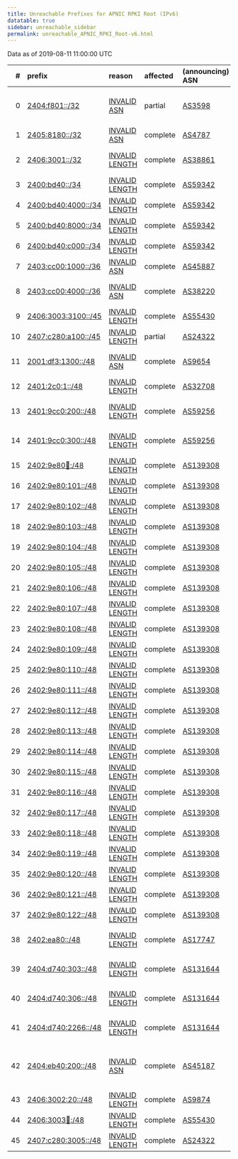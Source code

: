 ```yaml
---
title: Unreachable Prefixes for APNIC RPKI Root (IPv6)
datatable: true
sidebar: unreachable_sidebar
permalink: unreachable_APNIC_RPKI_Root-v6.html
---
```


Data as of 2019-08-11 11:00:00 UTC


<div class="datatable-begin"></div>

|   # | prefix                                                           | reason                                                                                                         | affected   | (announcing) ASN                         | AS Name                                                            |   unreachable /48s |
|----:|:-----------------------------------------------------------------|:---------------------------------------------------------------------------------------------------------------|:-----------|:-----------------------------------------|:-------------------------------------------------------------------|-------------------:|
|   0 | [2404:f801::/32](https://stat.ripe.net/2404:f801::/32)           | [INVALID ASN](https://rpki-validator.ripe.net/announcement-preview?asn=AS3598&prefix=2404:f801::/32)           | partial    | [AS3598](unreachable_AS3598-v6.html)     | MICROSOFT-CORP-AS - Microsoft Corporation                          |              65536 |
|   1 | [2405:8180::/32](https://stat.ripe.net/2405:8180::/32)           | [INVALID ASN](https://rpki-validator.ripe.net/announcement-preview?asn=AS4787&prefix=2405:8180::/32)           | complete   | [AS4787](unreachable_AS4787-v6.html)     | ASN-CBN PT Cyberindo Aditama                                       |              65536 |
|   2 | [2406:3001::/32](https://stat.ripe.net/2406:3001::/32)           | [INVALID LENGTH](https://rpki-validator.ripe.net/announcement-preview?asn=AS38861&prefix=2406:3001::/32)       | complete   | [AS38861](unreachable_AS38861-v6.html)   | STARHUB-INTERNET2 StarHub Ltd                                      |              65536 |
|   3 | [2400:bd40::/34](https://stat.ripe.net/2400:bd40::/34)           | [INVALID LENGTH](https://rpki-validator.ripe.net/announcement-preview?asn=AS59342&prefix=2400:bd40::/34)       | complete   | [AS59342](unreachable_AS59342-v6.html)   | BBS-PH ABSATELLITE BBS-                                            |              16384 |
|   4 | [2400:bd40:4000::/34](https://stat.ripe.net/2400:bd40:4000::/34) | [INVALID LENGTH](https://rpki-validator.ripe.net/announcement-preview?asn=AS59342&prefix=2400:bd40:4000::/34)  | complete   | [AS59342](unreachable_AS59342-v6.html)   | BBS-PH ABSATELLITE BBS-                                            |              16384 |
|   5 | [2400:bd40:8000::/34](https://stat.ripe.net/2400:bd40:8000::/34) | [INVALID LENGTH](https://rpki-validator.ripe.net/announcement-preview?asn=AS59342&prefix=2400:bd40:8000::/34)  | complete   | [AS59342](unreachable_AS59342-v6.html)   | BBS-PH ABSATELLITE BBS-                                            |              16384 |
|   6 | [2400:bd40:c000::/34](https://stat.ripe.net/2400:bd40:c000::/34) | [INVALID LENGTH](https://rpki-validator.ripe.net/announcement-preview?asn=AS59342&prefix=2400:bd40:c000::/34)  | complete   | [AS59342](unreachable_AS59342-v6.html)   | BBS-PH ABSATELLITE BBS-                                            |              16384 |
|   7 | [2403:cc00:1000::/36](https://stat.ripe.net/2403:cc00:1000::/36) | [INVALID ASN](https://rpki-validator.ripe.net/announcement-preview?asn=AS45887&prefix=2403:cc00:1000::/36)     | complete   | [AS45887](unreachable_AS45887-v6.html)   | GPLHOST-AS-AP GPLHost LLC                                          |               4096 |
|   8 | [2403:cc00:4000::/36](https://stat.ripe.net/2403:cc00:4000::/36) | [INVALID ASN](https://rpki-validator.ripe.net/announcement-preview?asn=AS38220&prefix=2403:cc00:4000::/36)     | complete   | [AS38220](unreachable_AS38220-v6.html)   | AMAZE-SYD-AS-AP www.amaze.com.au                                   |               4096 |
|   9 | [2406:3003:3100::/45](https://stat.ripe.net/2406:3003:3100::/45) | [INVALID LENGTH](https://rpki-validator.ripe.net/announcement-preview?asn=AS55430&prefix=2406:3003:3100::/45)  | complete   | [AS55430](unreachable_AS55430-v6.html)   | STARHUB-NGNBN Starhub Ltd                                          |                  8 |
|  10 | [2407:c280:a100::/45](https://stat.ripe.net/2407:c280:a100::/45) | [INVALID LENGTH](https://rpki-validator.ripe.net/announcement-preview?asn=AS24322&prefix=2407:c280:a100::/45)  | partial    | [AS24322](unreachable_AS24322-v6.html)   | HOSTLINK-AS-AP HostLink                                            |                  8 |
|  11 | [2001:df3:1300::/48](https://stat.ripe.net/2001:df3:1300::/48)   | [INVALID ASN](https://rpki-validator.ripe.net/announcement-preview?asn=AS9654&prefix=2001:df3:1300::/48)       | complete   | [AS9654](unreachable_AS9654-v6.html)     | MMIX-AS-AP Myanmar Internet Exchange - MMIX                        |                  1 |
|  12 | [2401:2c0:1::/48](https://stat.ripe.net/2401:2c0:1::/48)         | [INVALID LENGTH](https://rpki-validator.ripe.net/announcement-preview?asn=AS32708&prefix=2401:2c0:1::/48)      | complete   | [AS32708](unreachable_AS32708-v6.html)   | ROOTNETWORKS - Root Networks                                       |                  1 |
|  13 | [2401:9cc0:200::/48](https://stat.ripe.net/2401:9cc0:200::/48)   | [INVALID LENGTH](https://rpki-validator.ripe.net/announcement-preview?asn=AS59256&prefix=2401:9cc0:200::/48)   | complete   | [AS59256](unreachable_AS59256-v6.html)   | ANSASERVERS Aus Net Servers Australia Pty Ltd                      |                  1 |
|  14 | [2401:9cc0:300::/48](https://stat.ripe.net/2401:9cc0:300::/48)   | [INVALID LENGTH](https://rpki-validator.ripe.net/announcement-preview?asn=AS59256&prefix=2401:9cc0:300::/48)   | complete   | [AS59256](unreachable_AS59256-v6.html)   | ANSASERVERS Aus Net Servers Australia Pty Ltd                      |                  1 |
|  15 | [2402:9e80:100::/48](https://stat.ripe.net/2402:9e80:100::/48)   | [INVALID LENGTH](https://rpki-validator.ripe.net/announcement-preview?asn=AS139308&prefix=2402:9e80:100::/48)  | complete   | [AS139308](unreachable_AS139308-v6.html) | MERCYCLOUD-AS-AP MercyCloud                                        |                  1 |
|  16 | [2402:9e80:101::/48](https://stat.ripe.net/2402:9e80:101::/48)   | [INVALID LENGTH](https://rpki-validator.ripe.net/announcement-preview?asn=AS139308&prefix=2402:9e80:101::/48)  | complete   | [AS139308](unreachable_AS139308-v6.html) | MERCYCLOUD-AS-AP MercyCloud                                        |                  1 |
|  17 | [2402:9e80:102::/48](https://stat.ripe.net/2402:9e80:102::/48)   | [INVALID LENGTH](https://rpki-validator.ripe.net/announcement-preview?asn=AS139308&prefix=2402:9e80:102::/48)  | complete   | [AS139308](unreachable_AS139308-v6.html) | MERCYCLOUD-AS-AP MercyCloud                                        |                  1 |
|  18 | [2402:9e80:103::/48](https://stat.ripe.net/2402:9e80:103::/48)   | [INVALID LENGTH](https://rpki-validator.ripe.net/announcement-preview?asn=AS139308&prefix=2402:9e80:103::/48)  | complete   | [AS139308](unreachable_AS139308-v6.html) | MERCYCLOUD-AS-AP MercyCloud                                        |                  1 |
|  19 | [2402:9e80:104::/48](https://stat.ripe.net/2402:9e80:104::/48)   | [INVALID LENGTH](https://rpki-validator.ripe.net/announcement-preview?asn=AS139308&prefix=2402:9e80:104::/48)  | complete   | [AS139308](unreachable_AS139308-v6.html) | MERCYCLOUD-AS-AP MercyCloud                                        |                  1 |
|  20 | [2402:9e80:105::/48](https://stat.ripe.net/2402:9e80:105::/48)   | [INVALID LENGTH](https://rpki-validator.ripe.net/announcement-preview?asn=AS139308&prefix=2402:9e80:105::/48)  | complete   | [AS139308](unreachable_AS139308-v6.html) | MERCYCLOUD-AS-AP MercyCloud                                        |                  1 |
|  21 | [2402:9e80:106::/48](https://stat.ripe.net/2402:9e80:106::/48)   | [INVALID LENGTH](https://rpki-validator.ripe.net/announcement-preview?asn=AS139308&prefix=2402:9e80:106::/48)  | complete   | [AS139308](unreachable_AS139308-v6.html) | MERCYCLOUD-AS-AP MercyCloud                                        |                  1 |
|  22 | [2402:9e80:107::/48](https://stat.ripe.net/2402:9e80:107::/48)   | [INVALID LENGTH](https://rpki-validator.ripe.net/announcement-preview?asn=AS139308&prefix=2402:9e80:107::/48)  | complete   | [AS139308](unreachable_AS139308-v6.html) | MERCYCLOUD-AS-AP MercyCloud                                        |                  1 |
|  23 | [2402:9e80:108::/48](https://stat.ripe.net/2402:9e80:108::/48)   | [INVALID LENGTH](https://rpki-validator.ripe.net/announcement-preview?asn=AS139308&prefix=2402:9e80:108::/48)  | complete   | [AS139308](unreachable_AS139308-v6.html) | MERCYCLOUD-AS-AP MercyCloud                                        |                  1 |
|  24 | [2402:9e80:109::/48](https://stat.ripe.net/2402:9e80:109::/48)   | [INVALID LENGTH](https://rpki-validator.ripe.net/announcement-preview?asn=AS139308&prefix=2402:9e80:109::/48)  | complete   | [AS139308](unreachable_AS139308-v6.html) | MERCYCLOUD-AS-AP MercyCloud                                        |                  1 |
|  25 | [2402:9e80:110::/48](https://stat.ripe.net/2402:9e80:110::/48)   | [INVALID LENGTH](https://rpki-validator.ripe.net/announcement-preview?asn=AS139308&prefix=2402:9e80:110::/48)  | complete   | [AS139308](unreachable_AS139308-v6.html) | MERCYCLOUD-AS-AP MercyCloud                                        |                  1 |
|  26 | [2402:9e80:111::/48](https://stat.ripe.net/2402:9e80:111::/48)   | [INVALID LENGTH](https://rpki-validator.ripe.net/announcement-preview?asn=AS139308&prefix=2402:9e80:111::/48)  | complete   | [AS139308](unreachable_AS139308-v6.html) | MERCYCLOUD-AS-AP MercyCloud                                        |                  1 |
|  27 | [2402:9e80:112::/48](https://stat.ripe.net/2402:9e80:112::/48)   | [INVALID LENGTH](https://rpki-validator.ripe.net/announcement-preview?asn=AS139308&prefix=2402:9e80:112::/48)  | complete   | [AS139308](unreachable_AS139308-v6.html) | MERCYCLOUD-AS-AP MercyCloud                                        |                  1 |
|  28 | [2402:9e80:113::/48](https://stat.ripe.net/2402:9e80:113::/48)   | [INVALID LENGTH](https://rpki-validator.ripe.net/announcement-preview?asn=AS139308&prefix=2402:9e80:113::/48)  | complete   | [AS139308](unreachable_AS139308-v6.html) | MERCYCLOUD-AS-AP MercyCloud                                        |                  1 |
|  29 | [2402:9e80:114::/48](https://stat.ripe.net/2402:9e80:114::/48)   | [INVALID LENGTH](https://rpki-validator.ripe.net/announcement-preview?asn=AS139308&prefix=2402:9e80:114::/48)  | complete   | [AS139308](unreachable_AS139308-v6.html) | MERCYCLOUD-AS-AP MercyCloud                                        |                  1 |
|  30 | [2402:9e80:115::/48](https://stat.ripe.net/2402:9e80:115::/48)   | [INVALID LENGTH](https://rpki-validator.ripe.net/announcement-preview?asn=AS139308&prefix=2402:9e80:115::/48)  | complete   | [AS139308](unreachable_AS139308-v6.html) | MERCYCLOUD-AS-AP MercyCloud                                        |                  1 |
|  31 | [2402:9e80:116::/48](https://stat.ripe.net/2402:9e80:116::/48)   | [INVALID LENGTH](https://rpki-validator.ripe.net/announcement-preview?asn=AS139308&prefix=2402:9e80:116::/48)  | complete   | [AS139308](unreachable_AS139308-v6.html) | MERCYCLOUD-AS-AP MercyCloud                                        |                  1 |
|  32 | [2402:9e80:117::/48](https://stat.ripe.net/2402:9e80:117::/48)   | [INVALID LENGTH](https://rpki-validator.ripe.net/announcement-preview?asn=AS139308&prefix=2402:9e80:117::/48)  | complete   | [AS139308](unreachable_AS139308-v6.html) | MERCYCLOUD-AS-AP MercyCloud                                        |                  1 |
|  33 | [2402:9e80:118::/48](https://stat.ripe.net/2402:9e80:118::/48)   | [INVALID LENGTH](https://rpki-validator.ripe.net/announcement-preview?asn=AS139308&prefix=2402:9e80:118::/48)  | complete   | [AS139308](unreachable_AS139308-v6.html) | MERCYCLOUD-AS-AP MercyCloud                                        |                  1 |
|  34 | [2402:9e80:119::/48](https://stat.ripe.net/2402:9e80:119::/48)   | [INVALID LENGTH](https://rpki-validator.ripe.net/announcement-preview?asn=AS139308&prefix=2402:9e80:119::/48)  | complete   | [AS139308](unreachable_AS139308-v6.html) | MERCYCLOUD-AS-AP MercyCloud                                        |                  1 |
|  35 | [2402:9e80:120::/48](https://stat.ripe.net/2402:9e80:120::/48)   | [INVALID LENGTH](https://rpki-validator.ripe.net/announcement-preview?asn=AS139308&prefix=2402:9e80:120::/48)  | complete   | [AS139308](unreachable_AS139308-v6.html) | MERCYCLOUD-AS-AP MercyCloud                                        |                  1 |
|  36 | [2402:9e80:121::/48](https://stat.ripe.net/2402:9e80:121::/48)   | [INVALID LENGTH](https://rpki-validator.ripe.net/announcement-preview?asn=AS139308&prefix=2402:9e80:121::/48)  | complete   | [AS139308](unreachable_AS139308-v6.html) | MERCYCLOUD-AS-AP MercyCloud                                        |                  1 |
|  37 | [2402:9e80:122::/48](https://stat.ripe.net/2402:9e80:122::/48)   | [INVALID LENGTH](https://rpki-validator.ripe.net/announcement-preview?asn=AS139308&prefix=2402:9e80:122::/48)  | complete   | [AS139308](unreachable_AS139308-v6.html) | MERCYCLOUD-AS-AP MercyCloud                                        |                  1 |
|  38 | [2402:ea80::/48](https://stat.ripe.net/2402:ea80::/48)           | [INVALID LENGTH](https://rpki-validator.ripe.net/announcement-preview?asn=AS17747&prefix=2402:ea80::/48)       | complete   | [AS17747](unreachable_AS17747-v6.html)   | SITINETWORS-IN-AP SITI NETWORKS LIMITED                            |                  1 |
|  39 | [2404:d740:303::/48](https://stat.ripe.net/2404:d740:303::/48)   | [INVALID LENGTH](https://rpki-validator.ripe.net/announcement-preview?asn=AS131644&prefix=2404:d740:303::/48)  | complete   | [AS131644](unreachable_AS131644-v6.html) | ZENDONGINFO-NET Zhendong Information                               |                  1 |
|  40 | [2404:d740:306::/48](https://stat.ripe.net/2404:d740:306::/48)   | [INVALID LENGTH](https://rpki-validator.ripe.net/announcement-preview?asn=AS131644&prefix=2404:d740:306::/48)  | complete   | [AS131644](unreachable_AS131644-v6.html) | ZENDONGINFO-NET Zhendong Information                               |                  1 |
|  41 | [2404:d740:2266::/48](https://stat.ripe.net/2404:d740:2266::/48) | [INVALID LENGTH](https://rpki-validator.ripe.net/announcement-preview?asn=AS131644&prefix=2404:d740:2266::/48) | complete   | [AS131644](unreachable_AS131644-v6.html) | ZENDONGINFO-NET Zhendong Information                               |                  1 |
|  42 | [2404:eb40:200::/48](https://stat.ripe.net/2404:eb40:200::/48)   | [INVALID ASN](https://rpki-validator.ripe.net/announcement-preview?asn=AS45187&prefix=2404:eb40:200::/48)      | complete   | [AS45187](unreachable_AS45187-v6.html)   | RACKSPACE-AP Rackspace IT Hosting AS IT Hosting Provider Hong Kong |                  1 |
|  43 | [2406:3002:20::/48](https://stat.ripe.net/2406:3002:20::/48)     | [INVALID LENGTH](https://rpki-validator.ripe.net/announcement-preview?asn=AS9874&prefix=2406:3002:20::/48)     | complete   | [AS9874](unreachable_AS9874-v6.html)     | STARHUB-MOBILE StarHub Ltd                                         |                  1 |
|  44 | [2406:3003:100::/48](https://stat.ripe.net/2406:3003:100::/48)   | [INVALID LENGTH](https://rpki-validator.ripe.net/announcement-preview?asn=AS55430&prefix=2406:3003:100::/48)   | complete   | [AS55430](unreachable_AS55430-v6.html)   | STARHUB-NGNBN Starhub Ltd                                          |                  1 |
|  45 | [2407:c280:3005::/48](https://stat.ripe.net/2407:c280:3005::/48) | [INVALID LENGTH](https://rpki-validator.ripe.net/announcement-preview?asn=AS24322&prefix=2407:c280:3005::/48)  | complete   | [AS24322](unreachable_AS24322-v6.html)   | HOSTLINK-AS-AP HostLink                                            |                  1 |

<div class="datatable-end"></div>